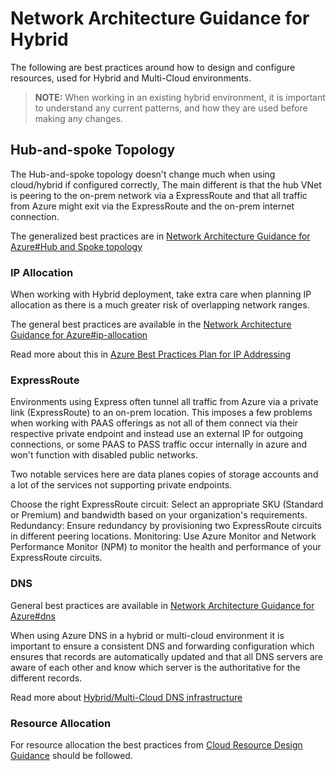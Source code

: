 # Network Architecture Guidance for Hybrid

The following are best practices around how to design and configure resources, used for Hybrid and Multi-Cloud environments.

> **NOTE:** When working in an existing hybrid environment, it is important to understand any current patterns, and how they are used before making any changes.

## Hub-and-spoke Topology

The Hub-and-spoke topology doesn't change much when using cloud/hybrid if configured correctly, The main different is that the hub VNet is peering to the on-prem network via a ExpressRoute and that all traffic from Azure might exit via the ExpressRoute and the on-prem internet connection.

The generalized best practices are in  [Network Architecture Guidance for Azure#Hub and Spoke topology](../network-architecture-guidance-for-azure/readme.md#hub-and-spoke-topology)

### IP Allocation

When working with Hybrid deployment, take extra care when planning IP allocation as there is a much greater risk of overlapping network ranges.

The general best practices are available in the [Network Architecture Guidance for Azure#ip-allocation](../network-architecture-guidance-for-azure/readme.md#ip-allocation)

Read more about this in [Azure Best Practices Plan for IP Addressing](https://learn.microsoft.com/azure/cloud-adoption-framework/ready/azure-best-practices/plan-for-ip-addressing)

### ExpressRoute

Environments using Express often tunnel all traffic from Azure via a private link (ExpressRoute) to an on-prem location. This imposes a few problems when working with PAAS offerings as not all of them connect via their respective private endpoint and instead use an external IP for outgoing connections, or some PAAS to PASS traffic occur internally in azure and won't function with disabled public networks.

Two notable services here are data planes copies of storage accounts and a lot of the services not supporting private endpoints.

Choose the right ExpressRoute circuit: Select an appropriate SKU (Standard or Premium) and bandwidth based on your organization's requirements.
Redundancy: Ensure redundancy by provisioning two ExpressRoute circuits in different peering locations.
Monitoring: Use Azure Monitor and Network Performance Monitor (NPM) to monitor the health and performance of your ExpressRoute circuits.

### DNS

General best practices are available in [Network Architecture Guidance for Azure#dns](../network-architecture-guidance-for-azure/readme.md#dns)

When using Azure DNS in a hybrid or multi-cloud environment it is important to ensure a consistent DNS and forwarding configuration which ensures that records are automatically updated and that all DNS servers are aware of each other and know which server is the authoritative for the different records.

Read more about [Hybrid/Multi-Cloud DNS infrastructure](https://learn.microsoft.com/azure/architecture/hybrid/hybrid-dns-infra)

### Resource Allocation

For resource allocation the best practices from [Cloud Resource Design Guidance](../cloud-resource-design-guidance/README.md) should be followed.
